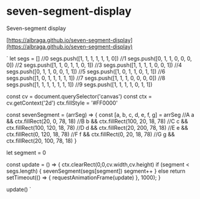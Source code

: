 # seven-segment-display
Seven-segment display

 [https://albraga.github.io/seven-segment-display](https://albraga.github.io/seven-segment-display)

 `
 let segs = []
//0
segs.push([1, 1, 1, 1, 1, 1, 0])
//1
segs.push([0, 1, 1, 0, 0, 0, 0])
//2
segs.push([1, 1, 0, 1, 1, 0, 1])
//3
segs.push([1, 1, 1, 1, 0, 0, 1])
//4
segs.push([0, 1, 1, 0, 0, 1, 1])
//5
segs.push([1, 0, 1, 1, 0, 1, 1])
//6
segs.push([1, 0, 1, 1, 1, 1, 1])
//7
segs.push([1, 1, 1, 0, 0, 0, 0])
//8
segs.push([1, 1, 1, 1, 1, 1, 1])
//9
segs.push([1, 1, 1, 1, 0, 1, 1])

const cv = document.querySelector('canvas')
const ctx = cv.getContext('2d')
ctx.fillStyle = '#FF0000'

const sevenSegment = (arrSeg) => {
  const [a, b, c, d, e, f, g] = arrSeg
  //A
  a && ctx.fillRect(20, 0, 78, 18)
  //B
  b && ctx.fillRect(100, 20, 18, 78)
  //C
  c && ctx.fillRect(100, 120, 18, 78) 
  //D
  d && ctx.fillRect(20, 200, 78, 18)
  //E
  e && ctx.fillRect(0, 120, 18, 78)
  //F
  f && ctx.fillRect(0, 20, 18, 78)
  //G
  g && ctx.fillRect(20, 100, 78, 18)
}

let segment = 0

const update = () => {
  ctx.clearRect(0,0,cv.width,cv.height)
  if (segment < segs.length) {
    sevenSegment(segs[segment])
    segment++
  } else return
  setTimeout(() => {
    requestAnimationFrame(update)
  }, 1000);
}

update()
 `
